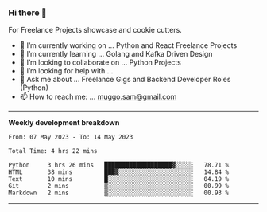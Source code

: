 ### Hi there 👋 



For Freelance Projects showcase and cookie cutters.

- 🔭 I’m currently working on ... Python and React Freelance Projects
- 🌱 I’m currently learning ... Golang and Kafka Driven Design
- 👯 I’m looking to collaborate on ... Python Projects
- 🤔 I’m looking for help with ...
- 💬 Ask me about ... Freelance Gigs and Backend Developer Roles (Python)
- 📫 How to reach me: ... muggo.sam@gmail.com
---------
**Weekly development breakdown**
<!--START_SECTION:waka-->

```text
From: 07 May 2023 - To: 14 May 2023

Total Time: 4 hrs 22 mins

Python     3 hrs 26 mins   ███████████████████▓░░░░░   78.71 %
HTML       38 mins         ███▓░░░░░░░░░░░░░░░░░░░░░   14.84 %
Text       10 mins         █░░░░░░░░░░░░░░░░░░░░░░░░   04.19 %
Git        2 mins          ▒░░░░░░░░░░░░░░░░░░░░░░░░   00.99 %
Markdown   2 mins          ▒░░░░░░░░░░░░░░░░░░░░░░░░   00.93 %
```

<!--END_SECTION:waka-->

----------


